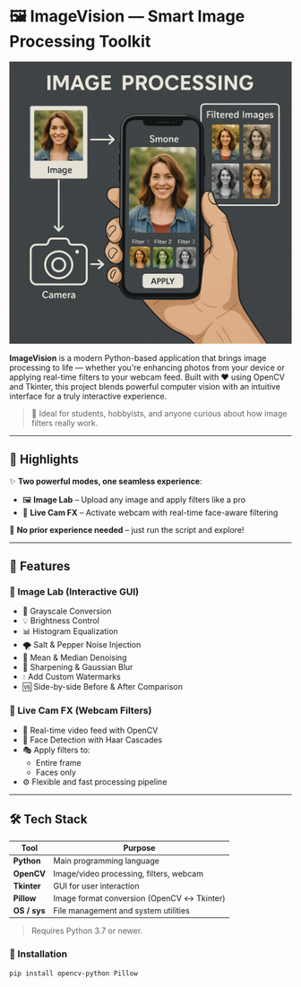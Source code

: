 # 🖼️ ImageVision — Smart Image Processing Toolkit

![banner](image.png)

**ImageVision** is a modern Python-based application that brings image processing to life — whether you're enhancing photos from your device or applying real-time filters to your webcam feed. Built with ❤️ using OpenCV and Tkinter, this project blends powerful computer vision with an intuitive interface for a truly interactive experience.

> 🎯 Ideal for students, hobbyists, and anyone curious about how image filters really work.

---

## 📌 Highlights

✨ **Two powerful modes, one seamless experience**:
- 🖼️ **Image Lab** – Upload any image and apply filters like a pro
- 🎥 **Live Cam FX** – Activate webcam with real-time face-aware filtering

🔧 **No prior experience needed** – just run the script and explore!

---

## 🚀 Features

### 🔹 Image Lab (Interactive GUI)
- 🎨 Grayscale Conversion  
- 💡 Brightness Control  
- 📊 Histogram Equalization  
- 🌪️ Salt & Pepper Noise Injection  
- 🧽 Mean & Median Denoising  
- 🔎 Sharpening & Gaussian Blur  
- 💧 Add Custom Watermarks  
- 🆚 Side-by-side Before & After Comparison  

### 🔹 Live Cam FX (Webcam Filters)
- 📸 Real-time video feed with OpenCV  
- 🧠 Face Detection with Haar Cascades  
- 🎭 Apply filters to:
  - Entire frame  
  - Faces only  
- ⚙️ Flexible and fast processing pipeline  

---

## 🛠️ Tech Stack

| Tool           | Purpose                                      |
|----------------|----------------------------------------------|
| **Python**     | Main programming language                    |
| **OpenCV**     | Image/video processing, filters, webcam      |
| **Tkinter**    | GUI for user interaction                     |
| **Pillow**     | Image format conversion (OpenCV ↔ Tkinter)   |
| **OS / sys**   | File management and system utilities         |

> Requires Python 3.7 or newer.

### 🔧 Installation

```bash
pip install opencv-python Pillow
